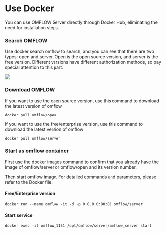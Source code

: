 
# Use Docker

You can use OMFLOW Server directly through Docker Hub, eliminating the need for installation steps.

### Search OMFLOW

Use docker search omflow to search, and you can see that there are two types: open and server. Open is the open source version, and server is the free version. Different versions have different authorization methods, so pay special attention to this part.

![](https://syscomgo.com/wp-content/uploads/2023/11/OMFLOW_3-5_1.png)

### Download OMFLOW

If you want to use the open source version, use this command to download the latest version of omflow

```
docker pull omflow/open
```

If you want to use the free/enterprise version, use this command to download the latest version of omflow

```
docker pull omflow/server
```

### Start as omflow container

First use the docker images command to confirm that you already have the image of omflow/server or omflow/open and its version number.

Then start omflow image. For detailed commands and parameters, please refer to the Docker file.


#### Free/Enterprise version

```
docker run --name omflow -it -d -p 0.0.0.0:80:80 omflow/server
```

#### Start service

```
docker exec -it omflow_1151 /opt/omflow/server/omflow_server start
```